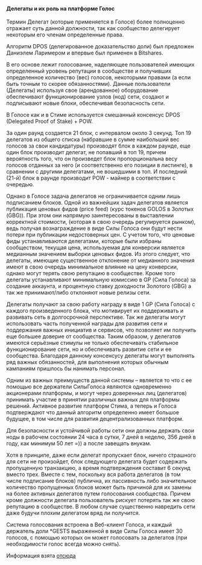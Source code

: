 #### Делегаты и их роль на платформе Голос

Термин Делегат (которые применяется в Голосе) более полноценно отражает суть данной должности, так как сообщество делегирует некоторым его членам определенные права.

Алгоритм DPOS (делегированное доказательство доли) был предложен Даниэлем Ларимером и впервые был применен в Bitshares.

В его основе лежит голосование, наделяющее пользователей имеющих определенный уровень репутации в сообществе и получивших определенное количество (вес) голосов, некоторыми правами (а если быть точным то скорее обязанностями). Данные пользователи (Делегаты) используя свое (арендованное) оборудование обеспечивают функционирование узлов (нод) сети, создают и подписывают новые блоки, обеспечивая безопасность сети.

В Голосе как и в Стиме используется смешанный консенсус DPOS (Delegated Proof of Stake) + POW.

За один раунд создается 21 блок, с интервалом около 3 секунд. Топ 19 делегатов из общего списка (набравшие в сумме наибольший вес голосов за свои кандидатуры) производят блок в каждом раунде, еще один блок производит делегат, не попавший в топ 19, причем вероятность того, что он произведет блок пропорциональна весу голосов отданных за него (и соответственно его позиции в листинге), в сравнении с другими делегатами, не вошедшими в топ. И последний (21-й) блок в раунде производит POW - майнер в соответствии с очередью.

Однако в Голосе задача делегатов не ограничивается одним лишь подписанием блоков. Одной из важнейших задач делегатов является публикация ценовых фидов (price feed) (курс токенов GOLOS в Золотых (GBG)). При этом они напрямую заинтересованы в выставлении корректной стоимости, (которая в свою очередь регулируется рынком), ведь получая вознаграждение в виде Силы Голоса они будут нести потери при публикации недостоверных цен. С учетом того, что ценовые фиды устанавливаются делегатами, которые были избраны сообществом, текущая цена, используемая для конверсии является медианным значением выборки ценовых фидов. Из этого следует, что делегаты, имеющие существенное отклонение от медианного значения имеют в свою очередь минимальное влияние на цену конверсии, однако могут терять свою репутацию в сообществе. Кроме того делегаты устанавливают минимальную комиссию в GP (Сила Голоса) за создание аккаунта, и процентную ставку доходности Золотого (GBG) а так же принимают/либо отклоняют новые релизы сети.

Делегаты получают за свою работу награду в виде 1 GP (Сила Голоса) с каждого произведенного блока, что мотивирует их поддерживать и развивать сеть в долгосрочной перспективе. Так же делегаты могут использовать часть полученной награды для развития сети и поддержания важных инициатив и сервисов, что позволяет им получить еще большее доверие от сообщества. Таким образом, у делегатов имеются серьёзные стимулы не только обеспечивать стабильное функционирование сети, но и обеспечивать развитие сети и ее сообщества. Благодаря данному консенсусу делегаты могут выполнять ряд важных обязанностей, для выполнения которых обычным кампаниям пришлось бы нанимать персонал.

Одним из важных преимуществ данной системы – является то что с ее помощью все держатели СилыГолоса являются одновременно акционерами платформы, и могут через доверенных лиц (делегатов) принимать участие в принятии различных важных для платформы решений. Активное развитие платформ Стима, а теперь и Голоса подтверждают что данный алгоритм определенно имеет большое будущее, в том числе для развития децентрализованных платформ.

Для безопасности и устойчивой работы сети они должны держать свои ноды в рабочем состоянии 24 часа в сутки, 7 дней в неделю, 356 дней в году, как минимум 50 лет =)) а после завещать внукам.

Хотя в принципе, даже если делегат пропускает блок, ничего страшного для сети не произойдет, блок следующего делегата будет содержать пропущенную транзакцию, а время подтверждения составит 6 секунд вместо трех. Вместе с тем, поскольку вся работа делегатов (в том числе подписание блоков) публична, их пассивность либо значительное количество пропущенных блоков может быть причиной для их замены на более активных делегатов путем голосования сообщества. Причем кроме должности делегата пользователь рискует потерять так же свою репутацию в сообществе. В любом случае существенно навредить сети даже будучи плохим делегатом вряд ли получится.

Система голосования встроена в Веб-клиент Голоса, и каждый держатель доли *GESTS выраженной в виде Силы Голоса имеет 30 голосов, с помощью которых он может голосовать за делегатов (при необходимости голос всегда можно снять).

Информация взята [отсюда](https://golos.io/ru--golos/@on0tole/delegaty-i-ikh-rol-na-platforme-golos)


